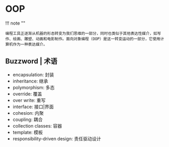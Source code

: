 # OOP

!!! note ""

    编程工具正逐渐从机器的形态转变为我们思维的一部分，同时也类似于其他表达性媒介，如写作、绘画、雕塑、动画和电影制作。面向对象编程（OOP）是这一转变运动的一部分，它使用计算机作为一种表达媒介。

## Buzzword | 术语

- encapsulation: 封装
- inheritance: 继承
- polymorphism: 多态
- override: 覆盖
- over write: 重写
- interface: 接口|界面
- cohesion: 内聚
- coupling: 耦合
- collection classes: 容器
- template: 模板
- responsibility-driven design: 责任驱动设计